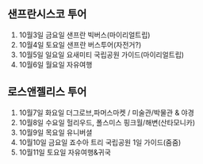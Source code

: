 ## 샌프란시스코 투어  
1. 10월3일 금요일 샌프란 빅버스(마이리얼트립)  
2. 10월4일 토요일 샌프란 버스투어(자전거?)  
3. 10월5일 일요일 요새미티 국립공원 가이드(마이리얼트립)
4. 10월6일 월요일 자유여행

## 로스앤젤리스 투어  
1. 10월7일 화요일 더그로브,파머스마켓 / 미술관/박물관 & 야경  
2. 10월8일 수요일 헐리우드, 폴스미스 핑크월/해변(산타모니카)  
3. 10월9일 목요일 유니버셜  
4. 10월10일 금요일 죠수아 트리 국립공원 1일 가이드(줌줌)  
5. 10월11일 토요일 자유여행&귀국  
